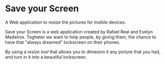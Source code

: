 # Save your Screen
A Web application to resize the pictures for mobile devices.
<p>Save your Screen is a web application created by Rafael Real and Evelyn Medeiros.
Togheter we want to help people, by giving them, the chance to have that "always dreamed" lockscreen on their phones.</p>
<p>By using a <i>resize tool</i> that allows you to dimesion it any picture that you had, and turn in it into a beautiful
lockscreen.</p>
